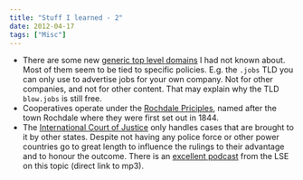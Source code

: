 ```yaml
---
title: "Stuff I learned - 2"
date: 2012-04-17
tags: ["Misc"]
---
```


<!--more-->

* There are some new [generic top level domains](http://en.wikipedia.org/wiki/Generic_top-level_domain) I had not known about. Most of them seem to be tied to specific policies. E.g. the `.jobs` TLD you can only use to advertise jobs for your own company. Not for other companies, and not for other content. That may explain why the TLD `blow.jobs` is still free.
* Cooperatives operate under the [Rochdale Priciples](http://en.wikipedia.org/wiki/Rochdale_Principles), named after the town Rochdale where they were first set out in 1844.
* The [International Court of Justice](http://www.icj-cij.org/homepage/index.php?lang=en) only handles cases that are brought to it by other states. Despite not having any police force or other power countries go to great length to influence the rulings to their advantage and to honour the outcome. There is an [excellent podcast](http://richmedia.lse.ac.uk/summerSchool/20100729_1730_contemporaryDevelopmentsInInternationalLawAndTheRoleOfTheInternationalCourtOfJustice.mp3) from the LSE on this topic (direct link to mp3).
